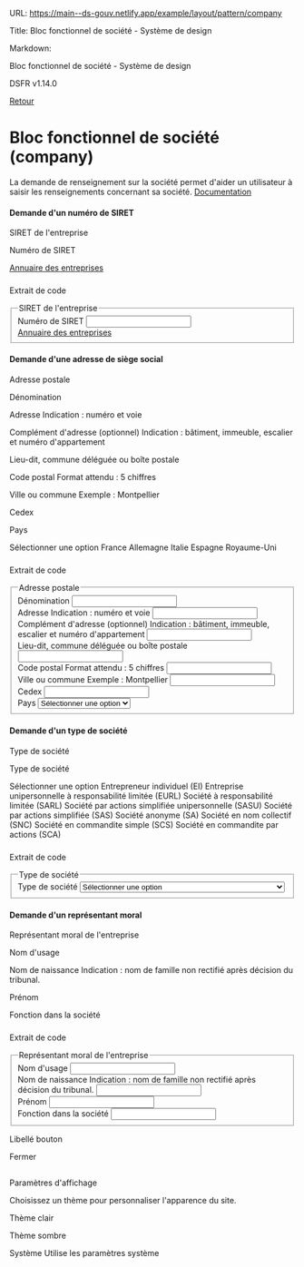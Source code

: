 URL:
https://main--ds-gouv.netlify.app/example/layout/pattern/company

Title:
Bloc fonctionnel de société - Système de design

Markdown:

Bloc fonctionnel de société - Système de design


DSFR v1.14.0


[Retour](../)


# Bloc fonctionnel de société (company)


La demande de renseignement sur la société permet d'aider un utilisateur à saisir les renseignements concernant sa société.
[Documentation](https://www.systeme-de-design.gouv.fr/elements-d-interface/blocs-fonctionnels/societe)


#### Demande d'un numéro de SIRET


SIRET de l'entreprise


Numéro de SIRET


[Annuaire des entreprises](https://annuaire-entreprises.data.gouv.fr/)


###
Extrait de code


<fieldset class="fr-fieldset" id="siret-7673" aria-labelledby="siret-7673-legend siret-7673-messages">
<legend class="fr-sr-only" id="siret-7673-legend">
SIRET de l'entreprise
</legend>
<div class="fr-fieldset__element">
<div class="fr-input-group" id="input-group-7675">
<label class="fr-label" for="siret-7674">
Numéro de SIRET
</label>
<input class="fr-input" aria-describedby="siret-7674-messages" name="siret" id="siret-7674" type="text">
<div class="fr-messages-group" id="siret-7674-messages" aria-live="polite">
</div>
</div>
</div>
<div class="fr-mt-n1v fr-fieldset__element">
<a title="Annuaire des entreprises - nouvelle fenêtre" target="_blank" rel="noopener" id="link-7676" href="https://annuaire-entreprises.data.gouv.fr/" class="fr-link">Annuaire des entreprises</a>
</div>
<div class="fr-messages-group" id="siret-7673-messages" aria-live="polite">
</div>
</fieldset>


#### Demande d'une adresse de siège social


Adresse postale


Dénomination


Adresse
Indication : numéro et voie


Complément d'adresse (optionnel)
Indication : bâtiment, immeuble, escalier et numéro d'appartement


Lieu-dit, commune déléguée ou boîte postale


Code postal
Format attendu : 5 chiffres


Ville ou commune
Exemple : Montpellier


Cedex


Pays


Sélectionner une option
France
Allemagne
Italie
Espagne
Royaume-Uni


###
Extrait de code


<fieldset class="fr-fieldset" id="address-7702" aria-labelledby="address-7702-legend address-7702-messages">
<legend class="fr-sr-only" id="address-7702-legend">
Adresse postale
</legend>
<div class="fr-fieldset__element">
<div class="fr-input-group" id="input-group-7703">
<label class="fr-label" for="name-7694">
Dénomination
</label>
<input class="fr-input" aria-describedby="name-7694-messages" name="organization-name" autocomplete="organization" id="name-7694" type="text">
<div class="fr-messages-group" id="name-7694-messages" aria-live="polite">
</div>
</div>
</div>
<div class="fr-fieldset__element">
<div class="fr-input-group" id="input-group-7704">
<label class="fr-label" for="address-7695">
Adresse
<span class="fr-hint-text">Indication : numéro et voie</span>
</label>
<input class="fr-input" aria-describedby="address-7695-messages" name="address-line1" autocomplete="address-line1" id="address-7695" type="text">
<div class="fr-messages-group" id="address-7695-messages" aria-live="polite">
</div>
</div>
</div>
<div class="fr-fieldset__element">
<div class="fr-input-group" id="input-group-7705">
<label class="fr-label" for="complement-7696">
Complément d'adresse (optionnel)
<span class="fr-hint-text">Indication : bâtiment, immeuble, escalier et numéro d'appartement</span>
</label>
<input class="fr-input" aria-describedby="complement-7696-messages" name="address-line2" autocomplete="address-line2" id="complement-7696" type="text">
<div class="fr-messages-group" id="complement-7696-messages" aria-live="polite">
</div>
</div>
</div>
<div class="fr-fieldset__element">
<div class="fr-input-group" id="input-group-7706">
<label class="fr-label" for="locality-7697">
Lieu-dit, commune déléguée ou boîte postale
</label>
<input class="fr-input" aria-describedby="locality-7697-messages" name="address-level3" autocomplete="address-line3" id="locality-7697" type="text">
<div class="fr-messages-group" id="locality-7697-messages" aria-live="polite">
</div>
</div>
</div>
<div class="fr-fieldset__element fr-fieldset__element--inline fr-fieldset__element--postal">
<div class="fr-input-group" id="input-group-7707">
<label class="fr-label" for="postal-7698">
Code postal
<span class="fr-hint-text">Format attendu : 5 chiffres</span>
</label>
<input class="fr-input" aria-describedby="postal-7698-messages" name="postal-code" autocomplete="postal-code" id="postal-7698" type="text">
<div class="fr-messages-group" id="postal-7698-messages" aria-live="polite">
</div>
</div>
</div>
<div class="fr-fieldset__element fr-fieldset__element--inline@md fr-fieldset__element--inline-grow">
<div class="fr-input-group" id="input-group-7708">
<label class="fr-label" for="city-7699">
Ville ou commune
<span class="fr-hint-text">Exemple : Montpellier</span>
</label>
<input class="fr-input" aria-describedby="city-7699-messages" name="address-level2" autocomplete="address-level2" id="city-7699" type="text">
<div class="fr-messages-group" id="city-7699-messages" aria-live="polite">
</div>
</div>
</div>
<div class="fr-fieldset__element">
<div class="fr-input-group" id="input-group-7709">
<label class="fr-label" for="cedex-7700">
Cedex
</label>
<input class="fr-input" aria-describedby="cedex-7700-messages" name="business-postal-code" autocomplete="cedex" id="cedex-7700" type="text">
<div class="fr-messages-group" id="cedex-7700-messages" aria-live="polite">
</div>
</div>
</div>
<div class="fr-fieldset__element">
<div class="fr-select-group">
<label class="fr-label" for="country-7701">
Pays
</label>
<select class="fr-select" autocomplete="country" aria-describedby="country-7701-messages" id="country-7701" name="country">
<option value="" selected disabled>Sélectionner une option</option>
<option value="FR">France</option>
<option value="DE">Allemagne</option>
<option value="IT">Italie</option>
<option value="ES">Espagne</option>
<option value="GB">Royaume-Uni</option>
</select>
<div class="fr-messages-group" id="country-7701-messages" aria-live="polite">
</div>
</div>
</div>
<div class="fr-messages-group" id="address-7702-messages" aria-live="polite">
</div>
</fieldset>


#### Demande d'un type de société


Type de société


Type de société


Sélectionner une option
Entrepreneur individuel (EI)
Entreprise unipersonnelle à responsabilité limitée (EURL)
Société à responsabilité limitée (SARL)
Société par actions simplifiée unipersonnelle (SASU)
Société par actions simplifiée (SAS)
Société anonyme (SA)
Société en nom collectif (SNC)
Société en commandite simple (SCS)
Société en commandite par actions (SCA)


###
Extrait de code


<fieldset class="fr-fieldset" id="structure-7713" aria-labelledby="structure-7713-legend structure-7713-messages">
<legend class="fr-sr-only" id="structure-7713-legend">
Type de société
</legend>
<div class="fr-fieldset__element">
<div class="fr-select-group">
<label class="fr-label" for="structure-7714">
Type de société
</label>
<select class="fr-select" aria-describedby="structure-7714-messages" id="structure-7714" name="structure">
<option value="" selected disabled>Sélectionner une option</option>
<option value="EI">Entrepreneur individuel (EI)</option>
<option value="EURL">Entreprise unipersonnelle à responsabilité limitée (EURL)</option>
<option value="SARL">Société à responsabilité limitée (SARL)</option>
<option value="SASU">Société par actions simplifiée unipersonnelle (SASU)</option>
<option value="SAS">Société par actions simplifiée (SAS)</option>
<option value="SA">Société anonyme (SA)</option>
<option value="SNC">Société en nom collectif (SNC)</option>
<option value="SCS">Société en commandite simple (SCS)</option>
<option value="SCA">Société en commandite par actions (SCA)</option>
</select>
<div class="fr-messages-group" id="structure-7714-messages" aria-live="polite">
</div>
</div>
</div>
<div class="fr-messages-group" id="structure-7713-messages" aria-live="polite">
</div>
</fieldset>


#### Demande d'un représentant moral


Représentant moral de l'entreprise


Nom d'usage


Nom de naissance
Indication : nom de famille non rectifié après décision du tribunal.


Prénom


Fonction dans la société


###
Extrait de code


<fieldset class="fr-fieldset" id="representative-7729" aria-labelledby="representative-7729-legend representative-7729-messages">
<legend class="fr-sr-only" id="representative-7729-legend">
Représentant moral de l'entreprise
</legend>
<div class="fr-fieldset__element">
<div class="fr-input-group" id="input-group-7738">
<label class="fr-label" for="usual-7732">
Nom d'usage
</label>
<input class="fr-input" aria-describedby="usual-7732-messages" name="usual-name" autocomplete="family-name" id="usual-7732" spellcheck="false" type="text">
<div class="fr-messages-group" id="usual-7732-messages" aria-live="polite">
</div>
</div>
</div>
<div class="fr-fieldset__element">
<div class="fr-input-group" id="input-group-7739">
<label class="fr-label" for="birth-7733">
Nom de naissance
<span class="fr-hint-text">Indication : nom de famille non rectifié après décision du tribunal.</span>
</label>
<input class="fr-input" aria-describedby="birth-7733-messages" name="birth-name" autocomplete="family-name" id="birth-7733" spellcheck="false" type="text">
<div class="fr-messages-group" id="birth-7733-messages" aria-live="polite">
</div>
</div>
</div>
<div class="fr-fieldset__element">
<div class="fr-input-group" id="input-group-7740">
<label class="fr-label" for="givens-7735">
Prénom
</label>
<input class="fr-input" aria-describedby="givens-7735-messages" name="given-names" autocomplete="given-name" id="givens-7735" spellcheck="false" type="text">
<div class="fr-messages-group" id="givens-7735-messages" aria-live="polite">
</div>
</div>
</div>
<div class="fr-fieldset__element">
<div class="fr-input-group" id="input-group-7741">
<label class="fr-label" for="representative-7737">
Fonction dans la société
</label>
<input class="fr-input" aria-describedby="representative-7737-messages" name="position" autocomplete="organization-title" id="representative-7737" type="text">
<div class="fr-messages-group" id="representative-7737-messages" aria-live="polite">
</div>
</div>
</div>
<div class="fr-messages-group" id="representative-7729-messages" aria-live="polite">
</div>
</fieldset>


Libellé bouton


Fermer


##
Paramètres d'affichage


Choisissez un thème pour personnaliser l'apparence du site.


Thème clair


Thème sombre


Système
Utilise les paramètres système
